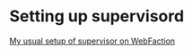 # Setting up supervisord

[My usual setup of supervisor on WebFaction](http://skipperkongen.dk/2013/01/02/deploying-a-tornado-project-in-production-using-github-and-webfaction/)